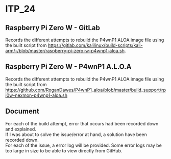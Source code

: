 # ITP_24
## Raspberry Pi Zero W - GitLab
Records the different attempts to rebuild the P4wnP1 ALOA image file using the built script from https://gitlab.com/kalilinux/build-scripts/kali-arm/-/blob/master/raspberry-pi-zero-w-p4wnp1-aloa.sh.   

## Raspberry Pi Zero W - P4wnP1 A.L.O.A
Records the different attempts to rebuild the P4wnP1 ALOA image file using the built script from https://github.com/RoganDawes/P4wnP1_aloa/blob/master/build_support/rpi0w-nexmon-p4wnp1-aloa.sh  

## Document
For each of the build attempt, error that occurs had been recorded down and explained.  
If I was about to solve the issue/error at hand, a solution have been recorded down.  
For each of the issue, a error log will be provided. Some error logs may be too large in size to be able to view directly from GitHub. 
